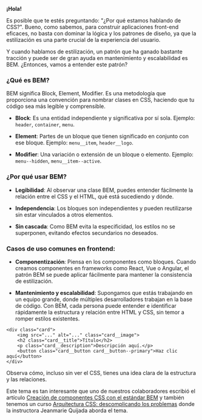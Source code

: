 **¡Hola!**

Es posible que te estés preguntando: "¿Por qué estamos hablando de CSS?". Bueno, como sabemos, para construir aplicaciones front-end eficaces, no basta con dominar la lógica y los patrones de diseño, ya que la estilización es una parte crucial de la experiencia del usuario.

Y cuando hablamos de estilización, un patrón que ha ganado bastante tracción y puede ser de gran ayuda en mantenimiento y escalabilidad es BEM. ¿Entonces, vamos a entender este patrón?

### ¿Qué es BEM?
BEM significa Block, Element, Modifier. Es una metodología que proporciona una convención para nombrar clases en CSS, haciendo que tu código sea más legible y comprensible.

- **Block**: Es una entidad independiente y significativa por sí sola. Ejemplo: `header`, `container`, `menu`.

- **Element**: Partes de un bloque que tienen significado en conjunto con ese bloque. Ejemplo: `menu__item`, `header__logo`.

- **Modifier**: Una variación o extensión de un bloque o elemento. Ejemplo: `menu--hidden`, `menu__item--active`.

### ¿Por qué usar BEM?
- **Legibilidad**: Al observar una clase BEM, puedes entender fácilmente la relación entre el CSS y el HTML, qué está sucediendo y dónde.

- **Independencia**: Los bloques son independientes y pueden reutilizarse sin estar vinculados a otros elementos.

- **Sin cascada**: Como BEM evita la especificidad, los estilos no se superponen, evitando efectos secundarios no deseados.

### Casos de uso comunes en frontend:
- **Componentización**: Piensa en los componentes como bloques. Cuando creamos componentes en frameworks como React, Vue o Angular, el patrón BEM se puede aplicar fácilmente para mantener la consistencia de estilización.

- **Mantenimiento y escalabilidad**: Supongamos que estás trabajando en un equipo grande, donde múltiples desarrolladores trabajan en la base de código. Con BEM, cada persona puede entender e identificar rápidamente la estructura y relación entre HTML y CSS, sin temor a romper estilos existentes.
  
```
<div class="card">
    <img src="..." alt="..." class="card__image">
    <h2 class="card__title">Título</h2>
    <p class="card__description">Descripción aquí.</p>
    <button class="card__button card__button--primary">Haz clic aquí</button>
</div>
```

Observa cómo, incluso sin ver el CSS, tienes una idea clara de la estructura y las relaciones.

Este tema es tan interesante que uno de nuestros colaboradores escribió el artículo [Creación de componentes CSS con el estándar BEM](https://www.aluracursos.com/blog/creacion-de-componentes-css-con-el-estandar-bem) y también tenemos un curso [Arquitectura CSS: descomplicando los problemas](https://www.aluracursos.com/curso-online-arquitectura-css-descomplicando-los-problemas) donde la instructora Jeanmarie Quijada aborda el tema.
